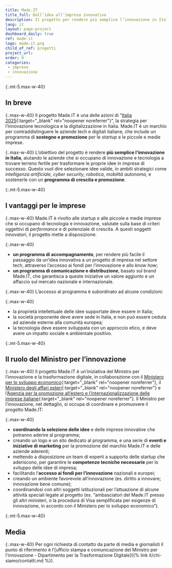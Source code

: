 ```yaml
---
title: Made.IT
title_full: Dall’idea all’impresa innovativa
description: Il progetto per rendere più semplice l’innovazione in Italia
lang: it
layout: page-project
dashboard_daily: true
ref: made-it
logo: made-it.png
child_of_ref: progetti
project_url: 
order: 9
categories:
 - imprese
 - innovazione
---
```



{:.mt-5.max-w-40}
## In breve

{:.max-w-40}
Il progetto Made.IT è una delle azioni di “[Italia 2025](https://innovazione.gov.it/presentazione-piano-innovazione/){:target="_blank" rel="noopener noreferrer"}”, la strategia per l’innovazione tecnologica e la digitalizzazione in Italia. Made.IT è un marchio per contraddistinguere le aziende tech e digitali italiane, che include un programma di **sostegno e promozione** per le *startup* e le piccole e medie imprese.

{:.max-w-40}
L’obiettivo del progetto è rendere **più semplice l’innovazione in Italia**, aiutando le aziende che si occupano di innovazione e tecnologia a trovare terreno fertile per trasformare le proprie idee in imprese di successo. Questo vuol dire selezionare idee valide, in ambiti strategici come *intelligenza artificiale*, *cyber security*, *robotica*, *mobilità autonoma*, e sostenerle con un **programma di crescita e promozione**.

{:.mt-5.max-w-40}
## I vantaggi per le imprese

{:.max-w-40}
Made.IT è rivolto alle startup e alle piccole e medie imprese che si occupano di tecnologia e innovazione, valutate sulla base di criteri oggettivi di *performance* e di potenziale di crescita. A questi soggetti innovatori, il progetto mette a disposizione:

{:.max-w-40}
* **un programma di accompagnamento**, per rendere più facile il passaggio da un’idea innovativa a un progetto di impresa nel settore tech, attraverso l’accesso ai fondi per l’innovazione e allo *know how*;
* **un programma di comunicazione e distribuzione**, basato sul brand Made.IT, che garantisca a queste iniziative un valore aggiunto e un affaccio sul mercato nazionale e internazionale.

{:.max-w-40}
L’accesso al programma è subordinato ad alcune condizioni:

{:.max-w-40}
* la proprietà intellettuale delle idee supportate deve essere in Italia;
* la società proponente deve avere sede in Italia, e non può essere ceduta ad aziende esterne alla comunità europea; 
* la tecnologia deve essere sviluppata con un approccio etico, e deve avere un impatto sociale e ambientale positivo. 

{:.mt-5.max-w-40}
## Il ruolo del Ministro per l’innovazione

{:.max-w-40}
Il progetto Made.IT è un’iniziativa del Ministro per l’innovazione e la trasformazione digitale, in collaborazione con il [Ministero per lo sviluppo economico](https://www.mise.gov.it/index.php/it/){:target="_blank" rel="noopener noreferrer"}, il [Ministero degli affari esteri](https://www.esteri.it/mae/it/servizi/italiani/opportunita/al_mae){:target="_blank" rel="noopener noreferrer"} e l’[Agenzia per la promozione all’estero e l’internazionalizzazione delle imprese italiane](https://www.ice.it/it){:target="_blank" rel="noopener noreferrer"}. Il Ministro per l’innovazione, nel dettaglio, si occupa di coordinare e promuovere il progetto Made.IT:

{:.max-w-40}
* **coordinando la selezione delle idee** e delle imprese innovative che potranno aderire al programma; 
* creando un logo e un sito dedicato al programma, e una serie di **eventi e iniziative di marketing** per la promozione del marchio Made.IT e delle aziende aderenti; 
* mettendo a disposizione un team di esperti a supporto delle startup che aderiscono, per garantire le **competenze tecniche necessarie** per lo sviluppo delle idee di impresa; 
* facilitando l’**accesso ai fondi per l’innovazione** nazionali e europei;
* creando un ambiente favorevole all’innovazione (es. diritto a innovare; innovazione bene comune);
* coordinandosi con altri soggetti istituzionali per l’attuazione di alcune attività speciali legate al progetto (es. “ambasciatori del Made.IT presso gli altri ministeri, o la procedura di Visa semplificata per esigenze di innovazione, in accordo con il Ministero per lo sviluppo economico”).

{:.mt-5.max-w-40}
## Media

{:.max-w-40}
Per ogni richiesta di contatto da parte di media e giornalisti il punto di riferimento è l’[ufficio stampa e comunicazione del Ministro per l'innovazione - Dipartimento per la Trasformazione Digitale]({% link it/chi-siamo/contatti.md %}).
